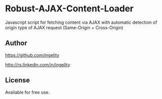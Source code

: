 Robust-AJAX-Content-Loader
==========================

Javascript script for fetching content via AJAX with automatic detection of origin type of AJAX request (Same-Origin + Cross-Origin)

## Author

https://github.com/ingelity

http://rs.linkedin.com/in/ingelity

## License

Available for free use.